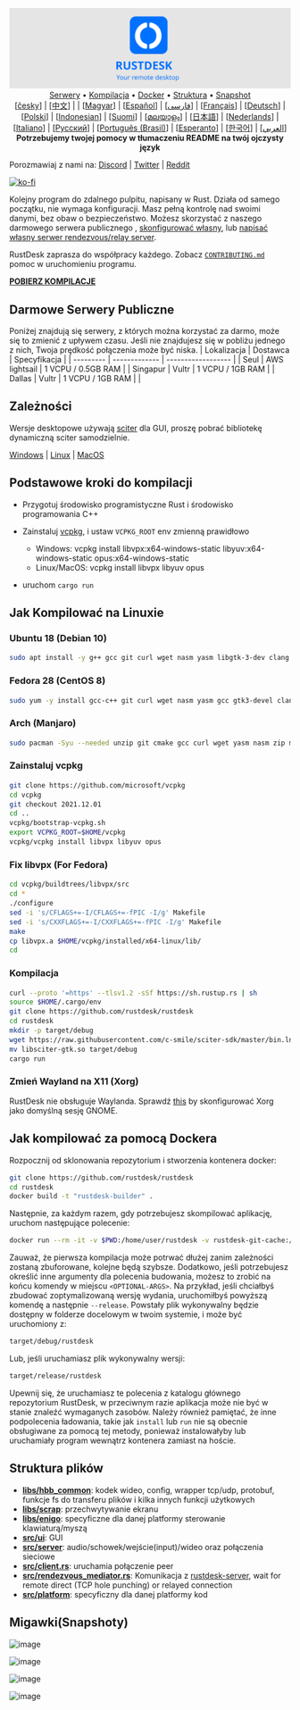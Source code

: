 <p align="center">
  <img src="logo-header.svg" alt="RustDesk - Your remote desktop"><br>
  <a href="#darmowe-serwery-publiczne">Serwery</a> •
  <a href="#podstawowe-kroki-do-kompilacji">Kompilacja</a> •
  <a href="#jak-kompilować-za-pomocą-dockera">Docker</a> •
  <a href="#struktura-plików">Struktura</a> •
  <a href="#migawkisnapshoty">Snapshot</a><br>
  [<a href="README-CS.md">česky</a>] | [<a href="README-ZH.md">中文</a>] | | [<a href="README-HU.md">Magyar</a>] | [<a href="README-ES.md">Español</a>] | [<a href="README-FA.md">فارسی</a>] | [<a href="README-FR.md">Français</a>] | [<a href="README-DE.md">Deutsch</a>] | [<a href="README-PL.md">Polski</a>] | [<a href="README-ID.md">Indonesian</a>] | [<a href="README-FI.md">Suomi</a>] | [<a href="README-ML.md">മലയാളം</a>] | [<a href="README-JP.md">日本語</a>] | [<a href="README-NL.md">Nederlands</a>] | [<a href="README-IT.md">Italiano</a>] | [<a href="README-RU.md">Русский</a>] | [<a href="README-PTBR.md">Português (Brasil)</a>] | [<a href="README-EO.md">Esperanto</a>] | [<a href="README-KR.md">한국어</a>] | [<a href="README-AR.md">العربي</a>]<br>
  <b>Potrzebujemy twojej pomocy w tłumaczeniu README na twój ojczysty język</b>
</p>

Porozmawiaj z nami na: [Discord](https://discord.gg/nDceKgxnkV) | [Twitter](https://twitter.com/rustdesk) | [Reddit](https://www.reddit.com/r/rustdesk)

[![ko-fi](https://ko-fi.com/img/githubbutton_sm.svg)](https://ko-fi.com/I2I04VU09)

Kolejny program do zdalnego pulpitu, napisany w Rust. Działa od samego początku, nie wymaga konfiguracji. Masz pełną kontrolę nad swoimi danymi, bez obaw o bezpieczeństwo. Możesz skorzystać z naszego darmowego serwera publicznego , [skonfigurować własny](https://rustdesk.com/server), lub [napisać własny serwer rendezvous/relay server](https://github.com/rustdesk/rustdesk-server-demo).

RustDesk zaprasza do współpracy każdego. Zobacz [`CONTRIBUTING.md`](CONTRIBUTING.md) pomoc w uruchomieniu programu.

[**POBIERZ KOMPILACJE**](https://github.com/rustdesk/rustdesk/releases)

## Darmowe Serwery Publiczne

Poniżej znajdują się serwery, z których można korzystać za darmo, może się to zmienić z upływem czasu. Jeśli nie znajdujesz się w pobliżu jednego z nich, Twoja prędkość połączenia może być niska.
| Lokalizacja | Dostawca | Specyfikacja |
| --------- | ------------- | ------------------ |
| Seul | AWS lightsail | 1 VCPU / 0.5GB RAM |
| Singapur | Vultr | 1 VCPU / 1GB RAM |
| Dallas | Vultr | 1 VCPU / 1GB RAM | |

## Zależności

Wersje desktopowe używają [sciter](https://sciter.com/) dla GUI, proszę pobrać bibliotekę dynamiczną sciter samodzielnie.

[Windows](https://raw.githubusercontent.com/c-smile/sciter-sdk/master/bin.win/x64/sciter.dll) |
[Linux](https://raw.githubusercontent.com/c-smile/sciter-sdk/master/bin.lnx/x64/libsciter-gtk.so) |
[MacOS](https://raw.githubusercontent.com/c-smile/sciter-sdk/master/bin.osx/libsciter.dylib)

## Podstawowe kroki do kompilacji

- Przygotuj środowisko programistyczne Rust i środowisko programowania C++

- Zainstaluj [vcpkg](https://github.com/microsoft/vcpkg), i ustaw `VCPKG_ROOT` env zmienną prawidłowo

  - Windows: vcpkg install libvpx:x64-windows-static libyuv:x64-windows-static opus:x64-windows-static
  - Linux/MacOS: vcpkg install libvpx libyuv opus

- uruchom `cargo run`

## Jak Kompilować na Linuxie

### Ubuntu 18 (Debian 10)

```sh
sudo apt install -y g++ gcc git curl wget nasm yasm libgtk-3-dev clang libxcb-randr0-dev libxdo-dev libxfixes-dev libxcb-shape0-dev libxcb-xfixes0-dev libasound2-dev libpulse-dev cmake
```

### Fedora 28 (CentOS 8)

```sh
sudo yum -y install gcc-c++ git curl wget nasm yasm gcc gtk3-devel clang libxcb-devel libxdo-devel libXfixes-devel pulseaudio-libs-devel cmake alsa-lib-devel
```

### Arch (Manjaro)

```sh
sudo pacman -Syu --needed unzip git cmake gcc curl wget yasm nasm zip make pkg-config clang gtk3 xdotool libxcb libxfixes alsa-lib pulseaudio
```

### Zainstaluj vcpkg

```sh
git clone https://github.com/microsoft/vcpkg
cd vcpkg
git checkout 2021.12.01
cd ..
vcpkg/bootstrap-vcpkg.sh
export VCPKG_ROOT=$HOME/vcpkg
vcpkg/vcpkg install libvpx libyuv opus
```

### Fix libvpx (For Fedora)

```sh
cd vcpkg/buildtrees/libvpx/src
cd *
./configure
sed -i 's/CFLAGS+=-I/CFLAGS+=-fPIC -I/g' Makefile
sed -i 's/CXXFLAGS+=-I/CXXFLAGS+=-fPIC -I/g' Makefile
make
cp libvpx.a $HOME/vcpkg/installed/x64-linux/lib/
cd
```

### Kompilacja

```sh
curl --proto '=https' --tlsv1.2 -sSf https://sh.rustup.rs | sh
source $HOME/.cargo/env
git clone https://github.com/rustdesk/rustdesk
cd rustdesk
mkdir -p target/debug
wget https://raw.githubusercontent.com/c-smile/sciter-sdk/master/bin.lnx/x64/libsciter-gtk.so
mv libsciter-gtk.so target/debug
cargo run
```

### Zmień Wayland na X11 (Xorg)

RustDesk nie obsługuje Waylanda. Sprawdź [this](https://docs.fedoraproject.org/en-US/quick-docs/configuring-xorg-as-default-gnome-session/) by skonfigurować Xorg jako domyślną sesję GNOME.

## Jak kompilować za pomocą Dockera

Rozpocznij od sklonowania repozytorium i stworzenia kontenera docker:

```sh
git clone https://github.com/rustdesk/rustdesk
cd rustdesk
docker build -t "rustdesk-builder" .
```

Następnie, za każdym razem, gdy potrzebujesz skompilować aplikację, uruchom następujące polecenie:

```sh
docker run --rm -it -v $PWD:/home/user/rustdesk -v rustdesk-git-cache:/home/user/.cargo/git -v rustdesk-registry-cache:/home/user/.cargo/registry -e PUID="$(id -u)" -e PGID="$(id -g)" rustdesk-builder
```

Zauważ, że pierwsza kompilacja może potrwać dłużej zanim zależności zostaną zbuforowane, kolejne będą szybsze. Dodatkowo, jeśli potrzebujesz określić inne argumenty dla polecenia budowania, możesz to zrobić na końcu komendy w miejscu `<OPTIONAL-ARGS>`. Na przykład, jeśli chciałbyś zbudować zoptymalizowaną wersję wydania, uruchomiłbyś powyższą komendę a następnie `--release`. Powstały plik wykonywalny będzie dostępny w folderze docelowym w twoim systemie, i może być uruchomiony z:

```sh
target/debug/rustdesk
```

Lub, jeśli uruchamiasz plik wykonywalny wersji:

```sh
target/release/rustdesk
```

Upewnij się, że uruchamiasz te polecenia z katalogu głównego repozytorium RustDesk, w przeciwnym razie aplikacja może nie być w stanie znaleźć wymaganych zasobów. Należy również pamiętać, że inne podpolecenia ładowania, takie jak `install` lub `run` nie są obecnie obsługiwane za pomocą tej metody, ponieważ instalowałyby lub uruchamiały program wewnątrz kontenera zamiast na hoście.

## Struktura plików

- **[libs/hbb_common](https://github.com/rustdesk/rustdesk/tree/master/libs/hbb_common)**: kodek wideo, config, wrapper tcp/udp, protobuf, funkcje fs do transferu plików i kilka innych funkcji użytkowych
- **[libs/scrap](https://github.com/rustdesk/rustdesk/tree/master/libs/scrap)**: przechwytywanie ekranu
- **[libs/enigo](https://github.com/rustdesk/rustdesk/tree/master/libs/enigo)**: specyficzne dla danej platformy sterowanie klawiaturą/myszą
- **[src/ui](https://github.com/rustdesk/rustdesk/tree/master/src/ui)**: GUI
- **[src/server](https://github.com/rustdesk/rustdesk/tree/master/src/server)**: audio/schowek/wejście(input)/wideo oraz połączenia sieciowe
- **[src/client.rs](https://github.com/rustdesk/rustdesk/tree/master/src/client.rs)**: uruchamia połączenie peer
- **[src/rendezvous_mediator.rs](https://github.com/rustdesk/rustdesk/tree/master/src/rendezvous_mediator.rs)**: Komunikacja z [rustdesk-server](https://github.com/rustdesk/rustdesk-server), wait for remote direct (TCP hole punching) or relayed connection
- **[src/platform](https://github.com/rustdesk/rustdesk/tree/master/src/platform)**: specyficzny dla danej platformy kod

## Migawki(Snapshoty)

![image](https://user-images.githubusercontent.com/71636191/113112362-ae4deb80-923b-11eb-957d-ff88daad4f06.png)

![image](https://user-images.githubusercontent.com/71636191/113112619-f705a480-923b-11eb-911d-97e984ef52b6.png)

![image](https://user-images.githubusercontent.com/71636191/113112857-3fbd5d80-923c-11eb-9836-768325faf906.png)

![image](https://user-images.githubusercontent.com/71636191/135385039-38fdbd72-379a-422d-b97f-33df71fb1cec.png)
